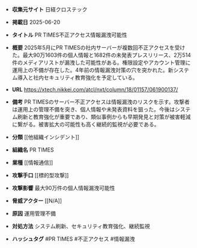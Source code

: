 - **収集元サイト**
日経クロステック

- **掲載日**
2025-06-20

- **タイトル**
PR TIMES不正アクセス情報漏洩可能性

- **概要**
2025年5月にPR TIMESの社内サーバーが複数回不正アクセスを受けた。最大90万1603件の個人情報と1682件の未発表プレスリリース、2万514件のメディアリストが漏洩した可能性がある。権限設定やアカウント管理に運用上の不備が存在した。4年前の情報漏洩対策の穴を突かれた。新システム導入と社内セキュリティ教育強化を予定している。

- **URL**
https://xtech.nikkei.com/atcl/nxt/column/18/01157/061900137/

- **備考**
PR TIMESのサーバー不正アクセスは情報漏洩のリスクを示す。攻撃者は運用上の管理不備を突き、個人情報や未発表資料を狙った。今後はシステム刷新と教育強化が重要であり、類似事例からも早期発見と対策が被害軽減に繋がる。被害拡大の可能性も高く継続的監視が必要である。

- **分類**
[[他組織インシデント]]

- **組織名**
PR TIMES

- **業種**
[[情報通信]]

- **攻撃手口**
[[標的型攻撃]]

- **攻撃影響**
最大90万件の個人情報漏洩可能性

- **脅威アクター**
[[N/A]]

- **原因**
運用管理不備

- **対処方法**
システム刷新、セキュリティ教育強化、継続監視

- **ハッシュタグ**
#PR TIMES #不正アクセス #情報漏洩
